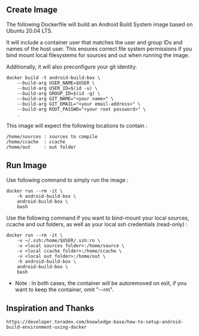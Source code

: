 ## Create Image ##

The following Dockerfile will build an Android Build System image based on Ubuntu 20.04 LTS.

It will include a container user that matches the user and group IDs and names of the host user. This ensures correct file system permissions if you bind mount local filesystems for sources and out when running the image.

Additionally, it will also preconfigure your git identity.

    docker build -t android-build-box \
        --build-arg USER_NAME=$USER \
        --build-arg USER_ID=$(id -u) \
        --build-arg GROUP_ID=$(id -g) \
        --build-arg GIT_NAME="<your name>" \
        --build-arg GIT_EMAIL="<your email-address>" \
        --build-arg ROOT_PASSWD="<your root password>" \
        .

This image will expect the following locations to contain :

    /home/sources : sources to compile
    /home/ccache  : ccache
    /home/out     : out folder

## Run Image ##

Use following command to simply run the image :

    docker run --rm -it \
        -h android-build-box \
        android-build-box \
        bash

Use the following command if you want to bind-mount your local sources, ccache and out folders, as well as your local ssh credentials (read-only) :

    docker run --rm -it \
        -v ~/.ssh:/home/$USER/.ssh:ro \
        -v <local sources folder>:/home/source \
        -v <local ccache folder>:/home/ccache \
        -v <local out folder>:/home/out \
        -h android-build-box \
        android-build-box \
        bash

* Note : In both cases, the container will be autoremoved on exit, if you want to keep the container, omit "--rm".

## Inspiration and Thanks ##

    https://developer.toradex.com/knowledge-base/how-to-setup-android-build-environment-using-docker
